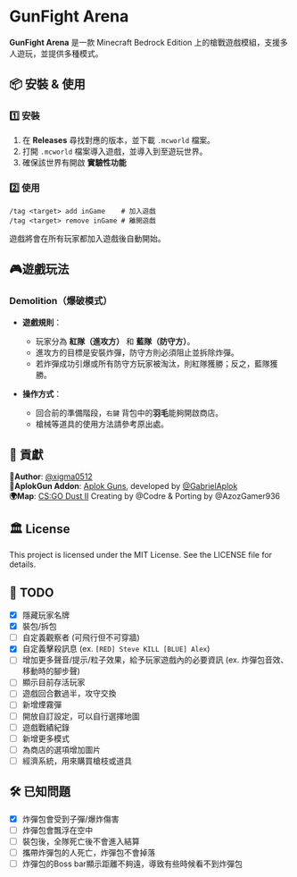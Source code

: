 # GunFight Arena

**GunFight Arena** 是一款 Minecraft Bedrock Edition 上的槍戰遊戲模組，支援多人遊玩，並提供多種模式。

## 📦 安裝 & 使用

### 1️⃣ 安裝

1. 在 **Releases** 尋找對應的版本，並下載 `.mcworld` 檔案。
2. 打開 `.mcworld` 檔案導入遊戲，並導入到至遊玩世界。
3. 確保該世界有開啟 **實驗性功能**

### 2️⃣ 使用

```
/tag <target> add inGame    # 加入遊戲
/tag <target> remove inGame # 離開遊戲
```
遊戲將會在所有玩家都加入遊戲後自動開始。

## 🎮遊戲玩法

### **Demolition（爆破模式）**

- **遊戲規則**：
    - 玩家分為 **紅隊（進攻方）** 和 **藍隊（防守方）**。
    - 進攻方的目標是安裝炸彈，防守方則必須阻止並拆除炸彈。
    - 若炸彈成功引爆或所有防守方玩家被淘汰，則紅隊獲勝；反之，藍隊獲勝。

- **操作方式**：
    - 回合前的準備階段，`右鍵` 背包中的**羽毛**能夠開啟商店。
    - 槍械等道具的使用方法請參考原出處。

## 📜 貢獻

**👤Author**: [@xigma0512](https://github.com/xigma0512) \
**🎨AplokGun Addon**: [Aplok Guns](https://mcpedl.com/aplok-guns/), developed by [@GabrielAplok](https://github.com/gabriel-aplok/)\
**🌍Map**: [CS:GO Dust II](https://mcpedl.com/cs-s-dust-ii/) Creating by @Codre & Porting by @AzozGamer936

## 🏛️ License
This project is licensed under the MIT License. See the LICENSE file for details.

## 📌 TODO
- [x] 隱藏玩家名牌
- [x] 裝包/拆包
- [ ] 自定義觀察者 (可飛行但不可穿牆)
- [x] 自定義擊殺訊息 (ex. `[RED] Steve KILL [BLUE] Alex`)
- [ ] 增加更多聲音/提示/粒子效果，給予玩家遊戲內的必要資訊 (ex. 炸彈包音效、移動時的腳步聲)
- [ ] 顯示目前存活玩家
- [ ] 遊戲回合數過半，攻守交換
- [ ] 新增煙霧彈
- [ ] 開放自訂設定，可以自行選擇地圖
- [ ] 遊戲戰績紀錄
- [ ] 新增更多模式
- [ ] 為商店的選項增加圖片
- [ ] 經濟系統，用來購買槍枝或道具

## 🛠️ 已知問題
- [x] 炸彈包會受到子彈/爆炸傷害
- [ ] 炸彈包會飄浮在空中
- [ ] 裝包後，全隊死亡後不會進入結算
- [ ] 攜帶炸彈包的人死亡，炸彈包不會掉落
- [ ] 炸彈包的Boss bar顯示距離不夠遠，導致有些時候看不到炸彈包